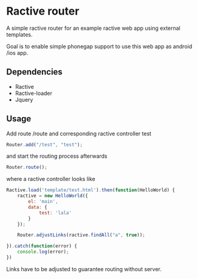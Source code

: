 # Ractive router

A simple ractive router for an example ractive web app using external templates.

Goal is to enable simple phonegap support to use this web app as android /ios app.
## Dependencies
- Ractive
- Ractive-loader
- Jquery

## Usage

Add route /route and corresponding ractive controller test

```js
Router.add("/test", "test");
```
and start the routing process afterwards

```js
Router.route();
```
where a ractive controller looks like

```js
Ractive.load('template/test.html').then(function(HelloWorld) {
    ractive = new HelloWorld({
        el: 'main',
        data: {
            test: 'lala'
        }
    });

    Router.adjustLinks(ractive.findAll("a", true));

}).catch(function(error) {
    console.log(error);
})
```

Links have to be adjusted to guarantee routing without server.

